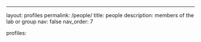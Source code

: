 ---

layout: profiles
permalink: /people/
title: people
description: members of the lab or group
nav: false
nav_order: 7

profiles: